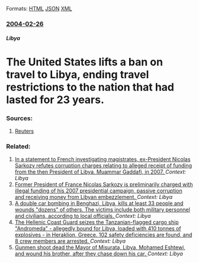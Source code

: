 
Formats: [HTML](/news/2004/02/26/the-united-states-lifts-a-ban-on-travel-to-libya-ending-travel-restrictions-to-the-nation-that-had-lasted-for-23-years.html)  [JSON](/news/2004/02/26/the-united-states-lifts-a-ban-on-travel-to-libya-ending-travel-restrictions-to-the-nation-that-had-lasted-for-23-years.json)  [XML](/news/2004/02/26/the-united-states-lifts-a-ban-on-travel-to-libya-ending-travel-restrictions-to-the-nation-that-had-lasted-for-23-years.xml)  

### [2004-02-26](/news/2004/02/26/index.md)

##### Libya
#  The United States lifts a ban on travel to Libya, ending travel restrictions to the nation that had lasted for 23 years. 




### Sources:

1. [Reuters](https://www.reuters.com/newsArticle.jhtml?type=topNews&storyID=4447998)

### Related:

1. [In a statement to French investigating magistrates, ex-President Nicolas Sarkozy refutes corruption charges relating to alleged receipt of funding from the then President of Libya, Muammar Gaddafi, in 2007. ](/news/2018/03/22/in-a-statement-to-french-investigating-magistrates-ex-president-nicolas-sarkozy-refutes-corruption-charges-relating-to-alleged-receipt-of-f.md) _Context: Libya_
2. [Former President of France Nicolas Sarkozy is preliminarily charged with illegal funding of his 2007 presidential campaign, passive corruption and receiving money from Libyan embezzlement. ](/news/2018/03/21/former-president-of-france-nicolas-sarkozy-is-preliminarily-charged-with-illegal-funding-of-his-2007-presidential-campaign-passive-corrupti.md) _Context: Libya_
3. [A double car bombing in Benghazi, Libya, kills at least 33 people and wounds "dozens" of others. The victims include both military personnel and civilians, according to local officials. ](/news/2018/01/23/a-double-car-bombing-in-benghazi-libya-kills-at-least-33-people-and-wounds-dozens-of-others-the-victims-include-both-military-personnel.md) _Context: Libya_
4. [The Hellenic Coast Guard seizes the Tanzanian-flagged cargo ship "Andromeda" - allegedly bound for Libya, loaded with 410 tonnes of explosives - in Heraklion, Greece. 102 safety deficiencies are found, and 8 crew members are arrested. ](/news/2018/01/10/the-hellenic-coast-guard-seizes-the-tanzanian-flagged-cargo-ship-andromeda-a-allegedly-bound-for-libya-loaded-with-410-tonnes-of-explos.md) _Context: Libya_
5. [Gunmen shoot dead the Mayor of Misurata, Libya, Mohamed Eshtewi, and wound his brother, after they chase down his car. ](/news/2017/12/17/gunmen-shoot-dead-the-mayor-of-misurata-libya-mohamed-eshtewi-and-wound-his-brother-after-they-chase-down-his-car.md) _Context: Libya_
